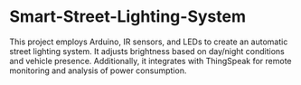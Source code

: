 # Smart-Street-Lighting-System
This project employs Arduino, IR sensors, and LEDs to create an automatic street lighting system. It adjusts brightness based on day/night conditions and vehicle presence. Additionally, it integrates with ThingSpeak for remote monitoring and analysis of power consumption.
